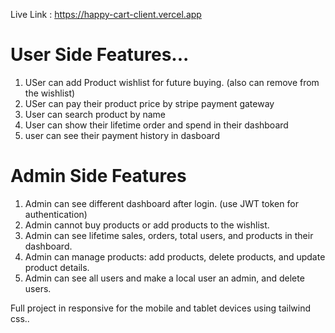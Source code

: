 Live Link : https://happy-cart-client.vercel.app
# User Side Features...

1. USer can add Product wishlist for future buying. (also can remove from the wishlist)
2. USer can pay their product price by stripe payment gateway
3. User can search product by name
4. User can show their lifetime order and spend in their dashboard
5. user can see their payment history in dasboard

# Admin Side Features

1. Admin can see different dashboard after login. (use JWT token for authentication)
2. Admin cannot buy products or add products to the wishlist.
3. Admin can see lifetime sales, orders, total users, and products in their dashboard.
4. Admin can manage products: add products, delete products, and update product details.
5. Admin can see all users and make a local user an admin, and delete users.


Full project in responsive for the mobile and tablet devices using tailwind css..
